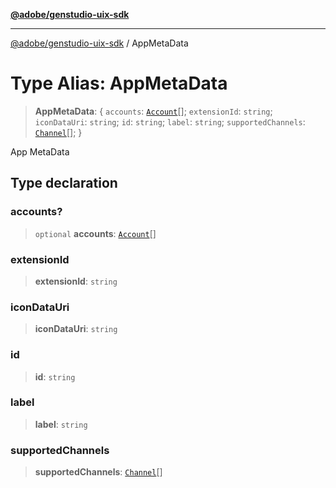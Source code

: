 [**@adobe/genstudio-uix-sdk**](../README.md)

***

[@adobe/genstudio-uix-sdk](../globals.md) / AppMetaData

# Type Alias: AppMetaData

> **AppMetaData**: \{ `accounts`: [`Account`](Account.md)[]; `extensionId`: `string`; `iconDataUri`: `string`; `id`: `string`; `label`: `string`; `supportedChannels`: [`Channel`](Channel.md)[]; \}

App MetaData

## Type declaration

### accounts?

> `optional` **accounts**: [`Account`](Account.md)[]

### extensionId

> **extensionId**: `string`

### iconDataUri

> **iconDataUri**: `string`

### id

> **id**: `string`

### label

> **label**: `string`

### supportedChannels

> **supportedChannels**: [`Channel`](Channel.md)[]
